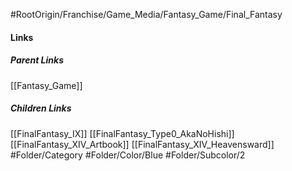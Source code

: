 #RootOrigin/Franchise/Game_Media/Fantasy_Game/Final_Fantasy
#### Links
##### Parent Links
[[Fantasy_Game]]
##### Children Links
[[FinalFantasy_IX]]
[[FinalFantasy_Type0_AkaNoHishi]]
[[FinalFantasy_XIV_Artbook]]
[[FinalFantasy_XIV_Heavensward]]
#Folder/Category
#Folder/Color/Blue
#Folder/Subcolor/2
